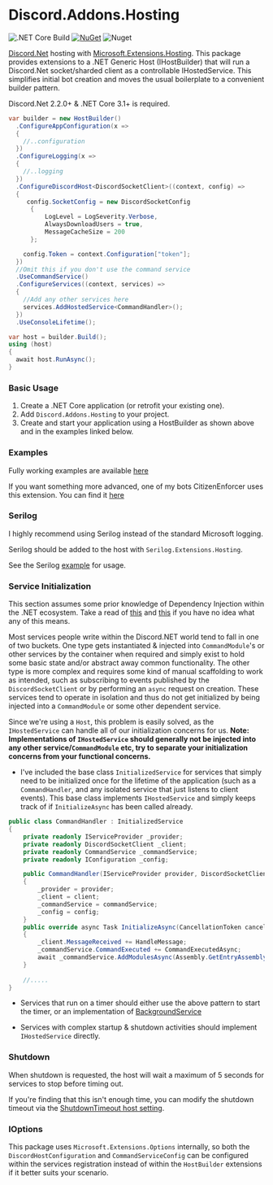 # Discord.Addons.Hosting 
![.NET Core Build](https://github.com/Hawxy/Discord.Addons.Hosting/workflows/.NET%20Core%20Build/badge.svg)
[![NuGet](https://img.shields.io/nuget/v/Discord.Addons.Hosting.svg?style=flat-square)](https://www.nuget.org/packages/Discord.Addons.Hosting)
![Nuget](https://img.shields.io/nuget/dt/Discord.Addons.Hosting?style=flat-square)

[Discord.Net](https://github.com/RogueException/Discord.Net) hosting with [Microsoft.Extensions.Hosting](https://docs.microsoft.com/en-us/aspnet/core/fundamentals/host/generic-host). 
This package provides extensions to a .NET Generic Host (IHostBuilder) that will run a Discord.Net socket/sharded client as a controllable IHostedService. This simplifies initial bot creation and moves the usual boilerplate to a convenient builder pattern.

Discord.Net 2.2.0+ & .NET Core 3.1+ is required.

```csharp
var builder = new HostBuilder()               
  .ConfigureAppConfiguration(x =>
  {
    //..configuration
  })
  .ConfigureLogging(x =>
  {
    //..logging
  })
  .ConfigureDiscordHost<DiscordSocketClient>((context, config) =>
  {
     config.SocketConfig = new DiscordSocketConfig
      {
          LogLevel = LogSeverity.Verbose,
          AlwaysDownloadUsers = true,
          MessageCacheSize = 200
      };

    config.Token = context.Configuration["token"];
  })
  //Omit this if you don't use the command service
  .UseCommandService()
  .ConfigureServices((context, services) =>
  {
    //Add any other services here
    services.AddHostedService<CommandHandler>();
  })
  .UseConsoleLifetime();

var host = builder.Build();
using (host)
{
  await host.RunAsync();
}
```

### Basic Usage

1. Create a .NET Core application (or retrofit your existing one).
2. Add ```Discord.Addons.Hosting``` to your project.   
3. Create and start your application using a HostBuilder as shown above and in the examples linked below.

### Examples

Fully working examples are available [here](https://github.com/Hawxy/Discord.Addons.Hosting/tree/master/Samples)

If you want something more advanced, one of my bots CitizenEnforcer uses this extension. You can find it [here](https://github.com/Hawxy/CitizenEnforcer)

### Serilog

I highly recommend using Serilog instead of the standard Microsoft logging. 

Serilog should be added to the host with ```Serilog.Extensions.Hosting```. 

See the Serilog [example](https://github.com/Hawxy/Discord.Addons.Hosting/tree/master/Samples/SampleBotSerilog) for usage.

### Service Initialization

This section assumes some prior knowledge of Dependency Injection within the .NET ecosystem. Take a read of [this](https://docs.microsoft.com/en-us/aspnet/core/fundamentals/dependency-injection) and [this](https://discord.foxbot.me/stable/guides/commands/dependency-injection.html) if you have no idea what any of this means.

Most services people write within the Discord.NET world tend to fall in one of two buckets. One type gets instantiated & injected into `CommandModule`'s or other services by the container when required and simply exist to hold some basic state and/or abstract away common functionality. The other type is more complex and requires some kind of manual scaffolding to work as intended, such as subscribing to events published by the `DiscordSocketClient` or by performing an `async` request on creation. These services tend to operate in isolation and thus do not get initialized by being injected into a `CommandModule` or some other dependent service.

Since we're using a `Host`, this problem is easily solved, as the `IHostedService` can handle all of our initialization concerns for us. **Note: Implementations of `IHostedService` should generally not be injected into any other service/`CommandModule` etc, try to separate your initialization concerns from your functional concerns.**

- I've included the base class `InitializedService` for services that simply need to be initialized once for the lifetime of the application (such as a `CommandHandler`, and any isolated service that just listens to client events). This base class implements `IHostedService` and simply keeps track of if `InitializeAsync` has been called already. 

```csharp
public class CommandHandler : InitializedService
{
    private readonly IServiceProvider _provider;
    private readonly DiscordSocketClient _client;
    private readonly CommandService _commandService;
    private readonly IConfiguration _config;

    public CommandHandler(IServiceProvider provider, DiscordSocketClient client, CommandService commandService, IConfiguration config)
    {
        _provider = provider;
        _client = client;
        _commandService = commandService;
        _config = config;
    }
    public override async Task InitializeAsync(CancellationToken cancellationToken)
    {
        _client.MessageReceived += HandleMessage;
        _commandService.CommandExecuted += CommandExecutedAsync;
        await _commandService.AddModulesAsync(Assembly.GetEntryAssembly(), _provider);
    }
        
    //.....
}
 ````

- Services that run on a timer should either use the above pattern to start the timer, or an implementation of [BackgroundService](https://docs.microsoft.com/en-us/dotnet/architecture/microservices/multi-container-microservice-net-applications/background-tasks-with-ihostedservice)

- Services with complex startup & shutdown activities should implement `IHostedService` directly.

### Shutdown

When shutdown is requested, the host will wait a maximum of 5 seconds for services to stop before timing out.

If you're finding that this isn't enough time, you can modify the shutdown timeout via the [ShutdownTimeout host setting](https://docs.microsoft.com/en-us/aspnet/core/fundamentals/host/generic-host?view=aspnetcore-5.0#shutdowntimeout).

### IOptions

This package uses `Microsoft.Extensions.Options` internally, so both the `DiscordHostConfiguration` and `CommandServiceConfig` can be configured within the services registration instead of within the `HostBuilder` extensions if it better suits your scenario.
